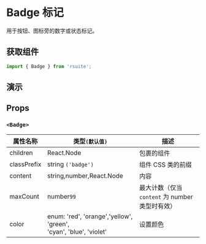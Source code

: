 # Badge 标记

用于按钮、图标旁的数字或状态标记。

## 获取组件

```js
import { Badge } from 'rsuite';
```

## 演示

<!--{demo}-->

## Props

### `<Badge>`

| 属性名称    | 类型`(默认值)`           | 描述                                            |
| ----------- | ------------------------ | ----------------------------------------------- |
| children    | React.Node               | 包裹的组件                                      |
| classPrefix | string `('badge')`       | 组件 CSS 类的前缀                               |
| content     | string,number,React.Node | 内容                                            |
| maxCount    | number`99`               | 最大计数（仅当 `content` 为 number 类型时有效） |
| color       | enum: 'red', 'orange','yellow', 'green', <br/>'cyan', 'blue', 'violet'   | 设置颜色 |
